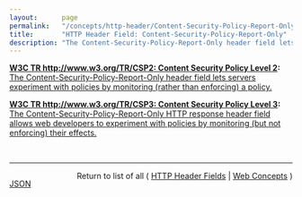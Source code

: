 ```yaml
---
layout:      page
permalink:   "/concepts/http-header/Content-Security-Policy-Report-Only"
title:       "HTTP Header Field: Content-Security-Policy-Report-Only"
description: "The Content-Security-Policy-Report-Only header field lets servers experiment with policies by monitoring (rather than enforcing) a policy."
---
```


**[W3C TR http://www.w3.org/TR/CSP2: Content Security Policy Level 2](/specs/W3C/TR/CSP2 "This document defines a policy language used to declare a set of content restrictions for a web resource, and a mechanism for transmitting the policy from a server to a client where the policy is enforced."):** [The Content-Security-Policy-Report-Only header field lets servers experiment with policies by monitoring (rather than enforcing) a policy.](http://www.w3.org/TR/CSP2/#content-security-policy-report-only-header-field "Read documentation for HTTP Header Field &#34;Content-Security-Policy-Report-Only&#34;")

**[W3C TR http://www.w3.org/TR/CSP3: Content Security Policy Level 3](/specs/W3C/TR/CSP3 "This document defines a mechanism by which web developers can control the resources which a particular page can fetch or execute, as well as a number of security-relevant policy decisions."):** [The Content-Security-Policy-Report-Only HTTP response header field allows web developers to experiment with policies by monitoring (but not enforcing) their effects.](http://www.w3.org/TR/CSP3/#cspro-header "Read documentation for HTTP Header Field &#34;Content-Security-Policy-Report-Only&#34;")

<br/>
<hr/>

<p style="float : left"><a href="./Content-Security-Policy-Report-Only.json" title="JSON representing this particular Web Concept value">JSON</a></p>
<p style="text-align: right">Return to list of all ( <a href="../http-headers">HTTP Header Fields</a> | <a href="../">Web Concepts</a> )</p>

